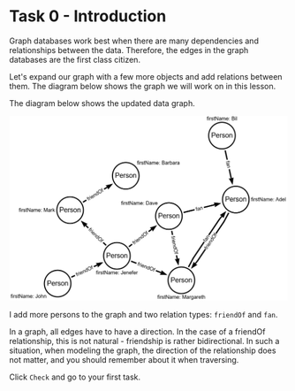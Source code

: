 # Task 0 - Introduction

Graph databases work best when there are many dependencies and relationships between the data.
Therefore, the edges in the graph databases are the first class citizen.

Let's expand our graph with a few more objects and add relations between them.
The diagram below shows the graph we will work on in this lesson.

The diagram below shows the updated data graph.

![Data graph](../resources/dataGraph.png)

I add more persons to the graph and two relation types: `friendOf` and `fan`.

In a graph, all edges have to have a direction.
In the case of a friendOf relationship, this is not natural - friendship is rather bidirectional.
In such a situation, when modeling the graph, the direction of the relationship does not matter, 
and you should remember about it when traversing. 

Click `Check` and go to your first task.

